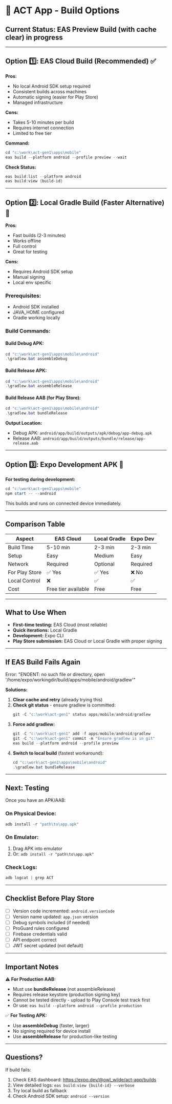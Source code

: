# 🔨 ACT App - Build Options

## Current Status: EAS Preview Build (with cache clear) in progress

---

## Option 1️⃣: EAS Cloud Build (Recommended) ✅

**Pros:**
- No local Android SDK setup required
- Consistent builds across machines
- Automatic signing (easier for Play Store)
- Managed infrastructure

**Cons:**
- Takes 5-10 minutes per build
- Requires internet connection
- Limited to free tier

**Command:**
```powershell
cd "c:\work\act-gen1\apps\mobile"
eas build --platform android --profile preview --wait
```

**Check Status:**
```powershell
eas build:list --platform android
eas build:view {build-id}
```

---

## Option 2️⃣: Local Gradle Build (Faster Alternative) 🏃

**Pros:**
- Fast builds (2-3 minutes)
- Works offline
- Full control
- Great for testing

**Cons:**
- Requires Android SDK setup
- Manual signing
- Local env specific

### Prerequisites:
- Android SDK installed
- JAVA_HOME configured
- Gradle working locally

### Build Commands:

#### Build Debug APK:
```powershell
cd "c:\work\act-gen1\apps\mobile\android"
.\gradlew.bat assembleDebug
```

#### Build Release APK:
```powershell
cd "c:\work\act-gen1\apps\mobile\android"
.\gradlew.bat assembleRelease
```

#### Build Release AAB (for Play Store):
```powershell
cd "c:\work\act-gen1\apps\mobile\android"
.\gradlew.bat bundleRelease
```

**Output Location:**
- Debug APK: `android/app/build/outputs/apk/debug/app-debug.apk`
- Release AAB: `android/app/build/outputs/bundle/release/app-release.aab`

---

## Option 3️⃣: Expo Development APK 🚀

**For testing during development:**

```powershell
cd "c:\work\act-gen1\apps\mobile"
npm start -- --android
```

This builds and runs on connected device immediately.

---

## Comparison Table

| Aspect | EAS Cloud | Local Gradle | Expo Dev |
|--------|-----------|--------------|----------|
| Build Time | 5-10 min | 2-3 min | 2-3 min |
| Setup | Easy | Medium | Easy |
| Network | Required | Optional | Required |
| For Play Store | ✅ Yes | ✅ Yes | ❌ No |
| Local Control | ❌ | ✅ | ✅ |
| Cost | Free tier available | Free | Free |

---

## What to Use When

- **First-time testing:** EAS Cloud (most reliable)
- **Quick iterations:** Local Gradle
- **Development:** Expo CLI
- **Play Store submission:** EAS Cloud or Local Gradle with proper signing

---

## If EAS Build Fails Again

Error: "ENOENT: no such file or directory, open '/home/expo/workingdir/build/apps/mobile/android/gradlew'"

**Solutions:**

1. **Clear cache and retry** (already trying this)
2. **Check git status** - ensure gradlew is committed:
   ```powershell
   git -C "c:\work\act-gen1" status apps/mobile/android/gradlew
   ```
3. **Force add gradlew:**
   ```powershell
   git -C "c:\work\act-gen1" add -f apps/mobile/android/gradlew
   git -C "c:\work\act-gen1" commit -m "Ensure gradlew is in git"
   eas build --platform android --profile preview
   ```
4. **Switch to local build** (fastest workaround):
   ```powershell
   cd "c:\work\act-gen1\apps\mobile\android"
   .\gradlew.bat bundleRelease
   ```

---

## Next: Testing

Once you have an APK/AAB:

### On Physical Device:
```powershell
adb install -r "path\to\app.apk"
```

### On Emulator:
1. Drag APK into emulator
2. Or: `adb install -r "path\to\app.apk"`

### Check Logs:
```powershell
adb logcat | grep ACT
```

---

## Checklist Before Play Store

- [ ] Version code incremented: `android.versionCode`
- [ ] Version name updated: `app.json` version
- [ ] Debug symbols included (if needed)
- [ ] ProGuard rules configured
- [ ] Firebase credentials valid
- [ ] API endpoint correct
- [ ] JWT secret updated (not default)

---

## Important Notes

⚠️ **For Production AAB:**
- Must use **bundleRelease** (not assembleRelease)
- Requires release keystore (production signing key)
- Cannot be tested directly - upload to Play Console test track first
- Or use: `eas build --platform android --profile production`

✅ **For Testing APK:**
- Use **assembleDebug** (faster, larger)
- No signing required for device install
- Use **assembleRelease** for production-like testing

---

## Questions?

If build fails:
1. Check EAS dashboard: https://expo.dev/@owl_wilde/act-app/builds
2. View detailed logs: `eas build:view {build-id} --verbose`
3. Try local build as fallback
4. Check Android SDK setup: `android --version`

